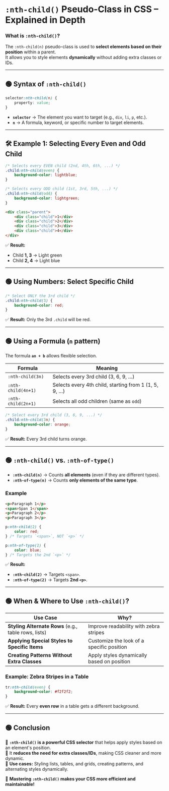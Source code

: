 # **`:nth-child()` Pseudo-Class in CSS – Explained in Depth**  

### **What is `:nth-child()`?**  
The `:nth-child(n)` pseudo-class is used to **select elements based on their position** within a parent.  
It allows you to style elements **dynamically** without adding extra classes or IDs.  

---

## **🟢 Syntax of `:nth-child()`**
```css
selector:nth-child(n) {
    property: value;
}
```
- **`selector`** → The element you want to target (e.g., `div`, `li`, `p`, etc.).
- **`n`** → A formula, keyword, or specific number to target elements.

---

## **🛠 Example 1: Selecting Every Even and Odd Child**
```css
/* Selects every EVEN child (2nd, 4th, 6th, ...) */
.child:nth-child(even) {
    background-color: lightblue;
}

/* Selects every ODD child (1st, 3rd, 5th, ...) */
.child:nth-child(odd) {
    background-color: lightgreen;
}
```
```html
<div class="parent">
    <div class="child">1</div>
    <div class="child">2</div>
    <div class="child">3</div>
    <div class="child">4</div>
</div>
```
✅ **Result:**  
- Child **1, 3** → Light green  
- Child **2, 4** → Light blue  

---

## **🟢 Using Numbers: Select Specific Child**
```css
/* Select ONLY the 3rd child */
.child:nth-child(3) {
    background-color: red;
}
```
✅ **Result:** Only the 3rd `.child` will be red.

---

## **🟢 Using a Formula (`n` pattern)**
The formula **`an + b`** allows flexible selection.

| Formula        | Meaning |
|---------------|---------|
| `:nth-child(3n)` | Selects every 3rd child (3, 6, 9, …) |
| `:nth-child(4n+1)` | Selects every 4th child, starting from 1 (1, 5, 9, …) |
| `:nth-child(2n+1)` | Selects all odd children (same as `odd`) |

```css
/* Select every 3rd child (3, 6, 9, ...) */
.child:nth-child(3n) {
    background-color: orange;
}
```

✅ **Result:** Every 3rd child turns orange.

---

## **🟢 `:nth-child()` vs. `:nth-of-type()`**
- **`:nth-child(n)`** → Counts **all elements** (even if they are different types).
- **`:nth-of-type(n)`** → Counts **only elements of the same type**.

### **Example**
```html
<p>Paragraph 1</p>
<span>Span 1</span>
<p>Paragraph 2</p>
<p>Paragraph 3</p>
```
```css
p:nth-child(2) {
    color: red;
} /* Targets `<span>`, NOT `<p>` */

p:nth-of-type(2) {
    color: blue;
} /* Targets the 2nd `<p>` */
```
✅ **Result:**  
- **`:nth-child(2)`** → Targets `<span>`.  
- **`:nth-of-type(2)`** → Targets **2nd `<p>`**.

---

## **🟢 When & Where to Use `:nth-child()`?**
| Use Case | Why? |
|---------|------|
| **Styling Alternate Rows** (e.g., table rows, lists) | Improve readability with zebra stripes |
| **Applying Special Styles to Specific Items** | Customize the look of a specific position |
| **Creating Patterns Without Extra Classes** | Apply styles dynamically based on position |

### **Example: Zebra Stripes in a Table**
```css
tr:nth-child(even) {
    background-color: #f2f2f2;
}
```
✅ **Result:** Every **even row** in a table gets a different background.

---

## **🟢 Conclusion**
🔹 **`:nth-child()` is a powerful CSS selector** that helps apply styles based on an element's position.  
🔹 It **reduces the need for extra classes/IDs**, making CSS cleaner and more dynamic.  
🔹 **Use cases:** Styling lists, tables, and grids, creating patterns, and alternating styles dynamically.  

🚀 **Mastering `:nth-child()` makes your CSS more efficient and maintainable!**